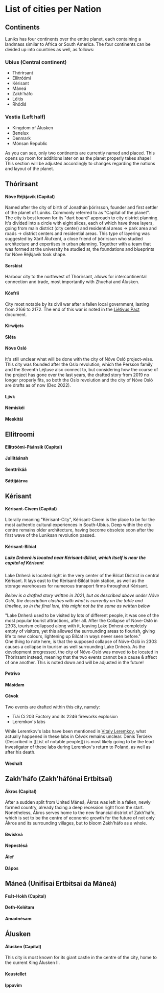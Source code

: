 # List of cities per Nation

## Continents
Luniks has four continents over the entire planet, each containing a landmass similar to Africa or South America. The four continents can be divided up into countries as well, as follows:
### Ubius (Central continent)
- Thórirsant
- Ellitróómi
- Kérisant
- Máneá
- Zakh'háfo
- Léitis
- Rhódiś

### Vestia (Left half)
- Kingdom of Álusken
- Benelux
- Denmark
- Mónsan Republic

As you can see, only two continents are currently named and placed. This opens up room for additions later on as the planet properly takes shape! This section will be adjusted accordingly to changes regarding the nations and layout of the planet. 

## Thórirsant
#### Nóve Réjkjavik (Capital)
Named after the city of birth of Jonathán þórirsson, founder and first settler of the planet of Lúniks. Commonly referred to as "Capital of the planet". \
The city is best known for its "dart board" approach to city district planning. It's divided into a circle with eight slices, each of which have three layers, going from main district (city center) and residential areas -> park area and roads -> district centers and residential areas. This type of layering was suggested by Xárif Álufxent, a close friend of þórirsson who studied architecture and expertises in urban planning. Together with a team that was formed at the university he studied at, the foundations and blueprints for Nóve Réjkjavik took shape.

#### Sorskist
Harbour city to the northwest of Thórirsant, allows for intercontinental connection and trade, most importantly with Zhuehai and Álusken.

#### Kósfrii
City most notable by its civil war after a fallen local government, lasting from 2166 to 2172. The end of this war is noted in the [Liétivus Pact](obsidian://open?vault=Luniks&file=Historic%20Events%2FLi%C3%A9tivus%20Pact%2C%20%20Mar%2030%202168) document.

#### Kirwijets

#### Sléta

#### Nóve Osló
It's still unclear what will be done with the city of Nóve Osló project-wise. This city was founded after the Oslo revolution, which the Persson family and the Seventh Léjtuse also connect to, but considering how the course of the project has gone over the last years, the drafted story from 2019 no longer properly fits, so both the Oslo revolution and the city of Nóve Osló are drafts as of now (Dec 2022).

#### Ljívk

#### Némiskéi

#### Meskitái


## Ellitroomi
#### Ellitróómi-Páánsik (Capital)

#### Jullitáánah

#### Senttrikáá

#### Sáttijáárva


## Kérisant
#### Kérisant-Civem (Capital)
Literally meaning "Kérisant-City", Kérisant-Civem is the place to be for the most authentic cultural experiences in South-Ubius. Deep within the city centre remains older architecture, having become obsolete soon after the first wave of the Luniksan revolution passed. 

#### Kérisant-Bilćat
##### Lake Dnherá is located near Kérisant-Bilćat, which itself is near the capital of Kérisant

Lake Dnherá is located right in the very center of the Bilćat District in central Kérisant. It lays east to the Kérisant-Bilćat train station, as well as the storage warehouses for numerous transport firms throughout Kérisant.  

*Below is a drafted story written in 2021, but as described above under Nóve Osló, the description clashes with what is currently on the table and timeline, so in the final lore, this might not be the same as written below*

"Lake Dnherá used to be visited by lots of different people, it was one of the most popular tourist attractions, after all. After the Collapse of Nóve-Osló in 2303, tourism collapsed along with it, leaving Lake Dnherá completely empty of visitors, yet this allowed the surrounding areas to flourish, giving life to new colours, lightening up Bilćat in ways never seen before." \
One thing to note here, is that the supposed collapse of Nóve-Osló in 2303 causes a collapse in tourism as well surrounding Lake Dnherá. As the development progressed, the city of Nóve-Osló was moved to be located in Thórirsant instead, meaning that the two events cannot be a cause & affect of one another. This is noted down and will be adjusted in the future!

#### Petrívo

#### Másidam

#### Cévok
Two events are drafted within this city, namely:
- Tiái Ći 203 Factory and its 2246 fireworks explosion
- Leremkov's labs

While Leremkov's labs have been mentioned in [Vitaly Leremkov](Vitaly%20Leremkov,%202039-2098), what actually happened in these labs in Cévok remains unclear. Dénis Terćekv (Described in [[List of notable people]]) is most likely going to be the lead investigator of these labs during Leremkov's return to Poland, as well as after his death. 

#### Weshalt


## Zakh'háfo (Zakh'háfónai Ertbitsai)
#### Ákros (Capital)
After a sudden split from United Máneá, Ákros was left in a fallen, newly formed country, already facing a deep recession right from the start. Nonetheless, Ákros serves home to the new financial district of Zakh'háfo, which is set to be the centre of economic growth for the future of not only Ákros and its surrounding villages, but to bloom Zakh'háfo as a whole.

#### Bwiskvá

#### Nepestésá

#### Álef

#### Dápos


## Máneá (Unifísai Ertbitsai da Máneá)
#### Fsát-Hokh (Capital)

#### Deth-Kelétam

#### Amadnésam


## Álusken
#### Álusken (Capital)
This city is most known for its giant castle in the centre of the city, home to the current King Álusken II. 

#### Keustellet

#### Ippavím